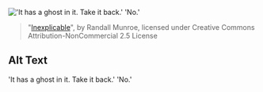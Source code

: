 !['It has a ghost in it. Take it back.' 'No.'](https://imgs.xkcd.com/comics/inexplicable.png)
> "[Inexplicable](https://xkcd.com/1316/)", by Randall Munroe, licensed under Creative Commons Attribution-NonCommercial 2.5 License

## Alt Text
'It has a ghost in it. Take it back.' 'No.'
